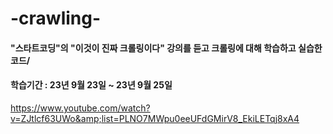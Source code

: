 # -crawling-

#### "스타트코딩"의 "이것이 진짜 크롤링이다" 강의를 듣고 크롤링에 대해 학습하고 실습한 코드/
#### 학습기간 : 23년 9월 23일 ~ 23년 9월 25일  

<https://www.youtube.com/watch?v=ZJtlcf63UWo&amp;list=PLNO7MWpu0eeUFdGMirV8_EkiLETqj8xA4>
